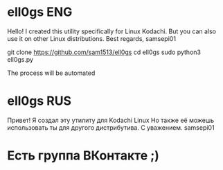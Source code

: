 # ell0gs ENG
Hello! 
I created this utility specifically for Linux Kodachi.
But you can also use it on other Linux distributions. 
Best regards, samsepi01

git clone https://github.com/sam1513/ell0gs
cd ell0gs
sudo python3 ell0gs.py

The process will be automated


# ell0gs RUS
Привет!
Я создал эту утилиту для Kodachi Linux
Но также её можешь использовать ты
для другого дистрибутива.
С уважением. samsepi01 
# Есть группа ВКонтакте ;)
